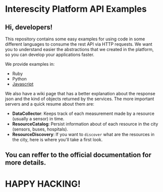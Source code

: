 # Interescity Platform API Examples


## Hi, developers!

This repository contains some easy examples for using code in some different
languages to consume the rest API via HTTP requests. We want you to understand
easier the abstractions that we created in the platform, so you can develop
your applications faster.

We provide examples in:

- Ruby
- Python
- [Javascript](javascript/javascript_docs.md)

We also have a wiki page that has a better explanation about the response json
and the kind of objects returned by the services. The more important servers and
a quick resume about them are:

- **DataCollector**: Keeps track of each measurement made by a resource (usually a sensor) in time.
- **ResourceCatalog**: Persist information about of each resource in the city (sensors, buses, hospitals).
- **ResourceDiscovery**: If you want to ``discover`` what are the resources in the city, here is where
you'll take a first look.

## You can reffer to the official documentation for more details.

# HAPPY HACKING!

